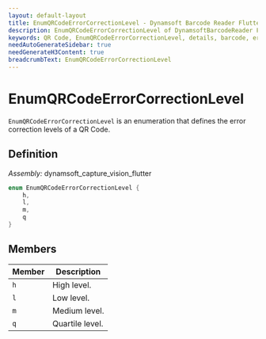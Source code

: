 ```yaml
---
layout: default-layout
title: EnumQRCodeErrorCorrectionLevel - Dynamsoft Barcode Reader Flutter Edition
description: EnumQRCodeErrorCorrectionLevel of DynamsoftBarcodeReader Flutter is an enumeration class that defines the error correction levels of QR Codes.
keywords: QR Code, EnumQRCodeErrorCorrectionLevel, details, barcode, error, level
needAutoGenerateSidebar: true
needGenerateH3Content: true
breadcrumbText: EnumQRCodeErrorCorrectionLevel
---
```


# EnumQRCodeErrorCorrectionLevel

`EnumQRCodeErrorCorrectionLevel` is an enumeration that defines the error correction levels of a QR Code.

## Definition

*Assembly:* dynamsoft_capture_vision_flutter

```dart
enum EnumQRCodeErrorCorrectionLevel {
    h,
    l,
    m,
    q
}
```

## Members

| Member | Description |
| ------ | ----------- |
| `h` | High level. |
| `l` | Low level. |
| `m` | Medium level. |
| `q` | Quartile level. |
